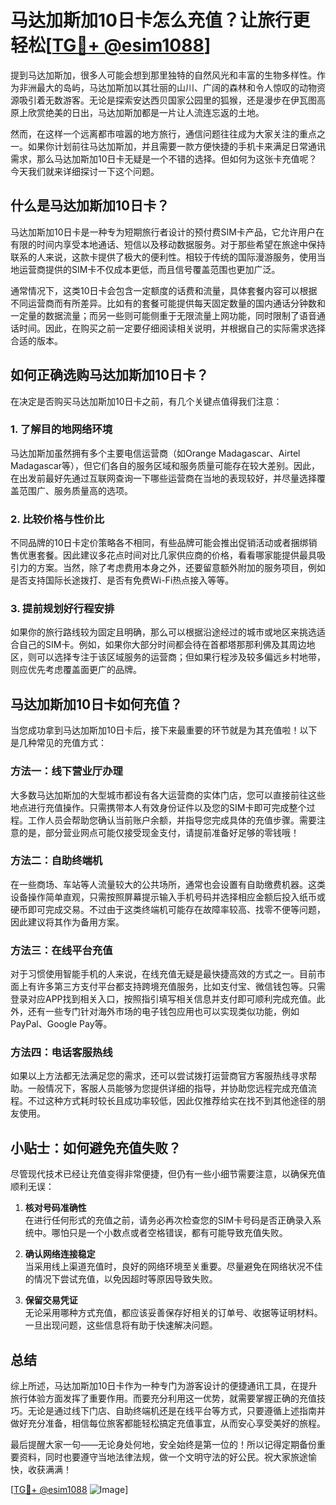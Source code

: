 # 马达加斯加10日卡怎么充值？让旅行更轻松[[TG💪+ @esim1088](https://t.me/s/esim1088)]

提到马达加斯加，很多人可能会想到那里独特的自然风光和丰富的生物多样性。作为非洲最大的岛屿，马达加斯加以其壮丽的山川、广阔的森林和令人惊叹的动物资源吸引着无数游客。无论是探索安达西贝国家公园里的狐猴，还是漫步在伊瓦图高原上欣赏绝美的日出，马达加斯加都是一片让人流连忘返的土地。

然而，在这样一个远离都市喧嚣的地方旅行，通信问题往往成为大家关注的重点之一。如果你计划前往马达加斯加，并且需要一款方便快捷的手机卡来满足日常通讯需求，那么马达加斯加10日卡无疑是一个不错的选择。但如何为这张卡充值呢？今天我们就来详细探讨一下这个问题。

## 什么是马达加斯加10日卡？

马达加斯加10日卡是一种专为短期旅行者设计的预付费SIM卡产品，它允许用户在有限的时间内享受本地通话、短信以及移动数据服务。对于那些希望在旅途中保持联系的人来说，这款卡提供了极大的便利性。相较于传统的国际漫游服务，使用当地运营商提供的SIM卡不仅成本更低，而且信号覆盖范围也更加广泛。

通常情况下，这类10日卡会包含一定额度的话费和流量，具体套餐内容可以根据不同运营商而有所差异。比如有的套餐可能提供每天固定数量的国内通话分钟数和一定量的数据流量；而另一些则可能侧重于无限流量上网功能，同时限制了语音通话时间。因此，在购买之前一定要仔细阅读相关说明，并根据自己的实际需求选择合适的版本。

## 如何正确选购马达加斯加10日卡？

在决定是否购买马达加斯加10日卡之前，有几个关键点值得我们注意：

### 1. **了解目的地网络环境**
   马达加斯加虽然拥有多个主要电信运营商（如Orange Madagascar、Airtel Madagascar等），但它们各自的服务区域和服务质量可能存在较大差别。因此，在出发前最好先通过互联网查询一下哪些运营商在当地的表现较好，并尽量选择覆盖范围广、服务质量高的选项。

### 2. **比较价格与性价比**
   不同品牌的10日卡定价策略各不相同，有些品牌可能会推出促销活动或者捆绑销售优惠套餐。因此建议多花点时间对比几家供应商的价格，看看哪家能提供最具吸引力的方案。当然，除了考虑费用本身之外，还要留意额外附加的服务项目，例如是否支持国际长途拨打、是否有免费Wi-Fi热点接入等等。

### 3. **提前规划好行程安排**
   如果你的旅行路线较为固定且明确，那么可以根据沿途经过的城市或地区来挑选适合自己的SIM卡。例如，如果你大部分时间都会待在首都塔那那利佛及其周边地区，则可以选择专注于该区域服务的运营商；但如果行程涉及较多偏远乡村地带，则应优先考虑覆盖面更广的品牌。

## 马达加斯加10日卡如何充值？

当您成功拿到马达加斯加10日卡后，接下来最重要的环节就是为其充值啦！以下是几种常见的充值方式：

### 方法一：线下营业厅办理
   大多数马达加斯加的大型城市都设有各大运营商的实体门店，您可以直接前往这些地点进行充值操作。只需携带本人有效身份证件以及您的SIM卡即可完成整个过程。工作人员会帮助您确认当前账户余额，并指导您完成具体的充值步骤。需要注意的是，部分营业网点可能仅接受现金支付，请提前准备好足够的零钱哦！

### 方法二：自助终端机
   在一些商场、车站等人流量较大的公共场所，通常也会设置有自助缴费机器。这类设备操作简单直观，只需按照屏幕提示输入手机号码并选择相应金额后投入纸币或硬币即可完成交易。不过由于这类终端机可能存在故障率较高、找零不便等问题，因此建议将其作为备用方案。

### 方法三：在线平台充值
   对于习惯使用智能手机的人来说，在线充值无疑是最快捷高效的方式之一。目前市面上有许多第三方支付平台都支持跨境充值服务，比如支付宝、微信钱包等。只需登录对应APP找到相关入口，按照指引填写相关信息并支付即可顺利完成充值。此外，还有一些专门针对海外市场的电子钱包应用也可以实现类似功能，例如PayPal、Google Pay等。

### 方法四：电话客服热线
   如果以上方法都无法满足您的需求，还可以尝试拨打运营商官方客服热线寻求帮助。一般情况下，客服人员能够为您提供详细的指导，并协助您远程完成充值流程。不过这种方式耗时较长且成功率较低，因此仅推荐给实在找不到其他途径的朋友使用。

## 小贴士：如何避免充值失败？

尽管现代技术已经让充值变得非常便捷，但仍有一些小细节需要注意，以确保充值顺利无误：

1. **核对号码准确性**  
   在进行任何形式的充值之前，请务必再次检查您的SIM卡号码是否正确录入系统中。哪怕只是一个小数点或者空格错误，都有可能导致充值失败。

2. **确认网络连接稳定**  
   当采用线上渠道充值时，良好的网络环境至关重要。尽量避免在网络状况不佳的情况下尝试充值，以免因超时等原因导致失败。

3. **保留交易凭证**  
   无论采用哪种方式充值，都应该妥善保存好相关的订单号、收据等证明材料。一旦出现问题，这些信息将有助于快速解决问题。

## 总结

综上所述，马达加斯加10日卡作为一种专门为游客设计的便捷通讯工具，在提升旅行体验方面发挥了重要作用。而要充分利用这一优势，就需要掌握正确的充值技巧。无论是通过线下门店、自助终端机还是在线平台等方式，只要遵循上述指南并做好充分准备，相信每位旅客都能轻松搞定充值事宜，从而安心享受美好的旅程。

最后提醒大家一句——无论身处何地，安全始终是第一位的！所以记得定期备份重要资料，同时也要遵守当地法律法规，做一个文明守法的好公民。祝大家旅途愉快，收获满满！

[[TG💪+ @esim1088](https://t.me/s/esim1088) ![Image](https://i.postimg.cc/4NQfJmqS/Snipaste-2025-05-13-00-14-12.png)]